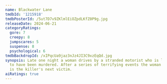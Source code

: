 ```yaml
---
name: Blackwater Lane
tmdbId: '1215918'
tmdbPosterId: /5ut7D7v9ZKlmlEiOZpdLKfZ0P9g.jpg
releaseDate: 2024-06-21
categoryRatings:
  gore: 7
  creepy: 8
  jumpscares: 5
  suspense: 8
  psychological: 6
tmdbBackdropId: /xIPqcUa9jaz3nJz4JI3C9xzEqQd.jpg
synopsis: Late one night a woman drives by a stranded motorist who is later revealed
  to have been murdered. After a series of terrifying events the woman believes she
  is the killer's next victim.
aiRatings: true
---
```


